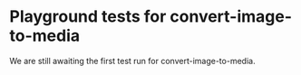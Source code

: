 # Playground tests for convert-image-to-media
We are still awaiting the first test run for convert-image-to-media.
